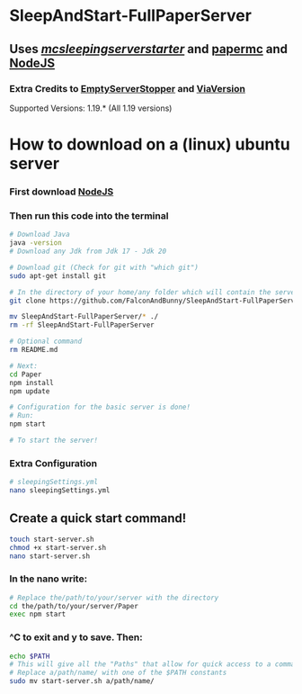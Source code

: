 # SleepAndStart-FullPaperServer
## Uses [_mcsleepingserverstarter_](https://github.com/vincss/mcsleepingserverstarter) and [papermc](https://papermc.io/) and [NodeJS](https://nodejs.org/en/download/)

### Extra Credits to [EmptyServerStopper](https://github.com/vincss/mcEmptyServerStopper) and [ViaVersion](viaversion.com)

Supported Versions: 1.19.* (All 1.19 versions)

# How to download on a (linux) ubuntu server

### First download [NodeJS](https://github.com/nodesource/distributions#debinstall)

### Then run this code into the terminal
``` bash
# Download Java
java -version
# Download any Jdk from Jdk 17 - Jdk 20

```
``` bash
# Download git (Check for git with "which git")
sudo apt-get install git
```
``` bash
# In the directory of your home/any folder which will contain the server 
git clone https://github.com/FalconAndBunny/SleepAndStart-FullPaperServer.git

mv SleepAndStart-FullPaperServer/* ./
rm -rf SleepAndStart-FullPaperServer
```
``` bash
# Optional command
rm README.md
```
``` bash
# Next:
cd Paper
npm install
npm update

# Configuration for the basic server is done!
# Run:
npm start

# To start the server!
```

### Extra Configuration

``` bash
# sleepingSettings.yml
nano sleepingSettings.yml

```


## Create a quick start command!

``` bash
touch start-server.sh
chmod +x start-server.sh
nano start-server.sh
```

### In the nano write:
```bash
# Replace the/path/to/your/server with the directory
cd the/path/to/your/server/Paper
exec npm start
```

### ^C to exit and y to save. Then:
``` bash
echo $PATH
# This will give all the "Paths" that allow for quick access to a command
# Replace a/path/name/ with one of the $PATH constants
sudo mv start-server.sh a/path/name/

```
